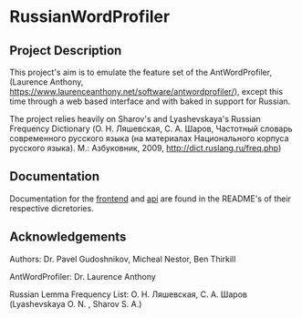 # RussianWordProfiler

## Project Description

This project's aim is to emulate the feature set of the AntWordProfiler, (Laurence Anthony, https://www.laurenceanthony.net/software/antwordprofiler/), except this time through a web based interface and with baked in support for Russian.

The project relies heavily on Sharov's and Lyashevskaya's Russian Frequency Dictionary (О. Н. Ляшевская, С. А. Шаров, Частотный словарь современного русского языка (на материалах Национального корпуса русского языка). М.: Азбуковник, 2009, http://dict.ruslang.ru/freq.php)

## Documentation

Documentation for the [frontend](frontend/README.md) and [api](api/README.md) are found in the README's of their respective dicretories. 

## Acknowledgements

Authors: Dr. Pavel Gudoshnikov, Micheal Nestor, Ben Thirkill

AntWordProfiler: Dr. Laurence Anthony

Russian Lemma Frequency List: О. Н. Ляшевская, С. А. Шаров (Lyashevskaya O. N. , Sharov S. A.)
